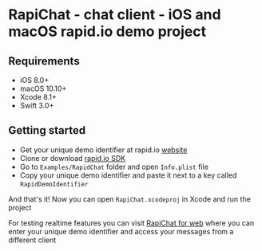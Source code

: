 # RapiChat - chat client - iOS and macOS rapid.io demo project

## Requirements

- iOS 8.0+
- macOS 10.10+
- Xcode 8.1+
- Swift 3.0+

## Getting started

- Get your unique demo identifier at rapid.io [website](https://www.rapid.io/demo)
- Clone or download [rapid.io SDK](https://github.com/rapid-io/rapid-io-ios)
- Go to `Examples/RapidChat` folder and open `Info.plist` file
- Copy your unique demo identifier and paste it next to a key called `RapidDemoIdentifier`

And that's it! Now you can open `RapiChat.xcodeproj` in Xcode and run the project

For testing realtime features you can visit [RapiChat for web](http://demo-chat.rapid.io) where you can enter your unique demo identifier and access your messages from a different client